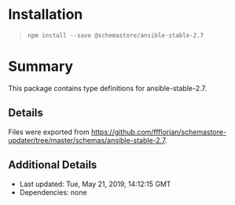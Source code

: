 # Installation
> `npm install --save @schemastore/ansible-stable-2.7`

# Summary
This package contains type definitions for ansible-stable-2.7.

## Details
Files were exported from https://github.com/ffflorian/schemastore-updater/tree/master/schemas/ansible-stable-2.7.

## Additional Details
* Last updated: Tue, May 21, 2019, 14:12:15 GMT
* Dependencies: none
